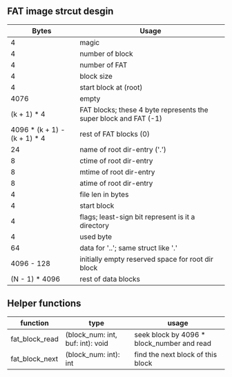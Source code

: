 
## FAT image strcut desgin


| Bytes                        | Usage                                                            |
| ---------------------------- | ---------------------------------------------------------------- |
| 4                            | magic                                                            |
| 4                            | number of block                                                  |
| 4                            | number of FAT                                                    |
| 4                            | block size                                                       |
| 4                            | start block at (root)                                            |
| 4076                         | empty                                                            |
| (k + 1) * 4                  | FAT blocks; these 4 byte represents the super block and FAT (-1) |
| 4096 * (k + 1) - (k + 1) * 4 | rest of FAT blocks (0)                                           |
| 24                           | name of root dir-entry ('.')                                     |
| 8                            | ctime of root dir-entry                                          |
| 8                            | mtime of root dir-entry                                          |
| 8                            | atime of root dir-entry                                          |
| 4                            | file len in bytes                                                |
| 4                            | start block                                                      |
| 4                            | flags; least-sign bit represent is it a directory                |
| 4                            | used byte                                                        |
| 64                           | data for '..'; same struct like '.'                              |
| 4096 - 128                   | initially empty reserved space for root dir block                |
| (N - 1) * 4096               | rest of data blocks                                              |

## Helper functions

| function       | type                             | usage                                      |
| -------------- | -------------------------------- | ------------------------------------------ |
| fat_block_read | (block_num: int, buf: int): void | seek block by 4096 * block_number and read |
| fat_block_next | (block_num: int): int            | find the next block of this block          |